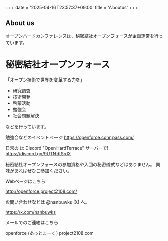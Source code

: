 +++
date = '2025-04-16T23:57:37+09:00'
title = 'Aboutus'
+++
## About us

オープンハードカンファレンスは、秘密結社オープンフォースが企画運営を行っています。

# 秘密結社オープンフォース

「オープン技術で世界を変革する力を」

- 研究調査
- 技術開発
- 啓蒙活動
- 勉強会
- 社会問題解決

などを行っています。

勉強会などのイベントページ https://openforce.connpass.com/

日常の は Discord "OpenHardTerrace" サーバーで! https://discord.gg/9UTNdtSrdX

秘密結社オープンフォースの参加資格や入団の秘密儀式などはありません。 興味があればぜひご参加ください。

Webページはこちら

http://openforce.project2108.com/



お問い合わせなどは @nanbuwks (X) へ。

https://x.com/nanbuwks

メールでのご連絡はこちら

openforce (あっとまーく) project2108.com
 


